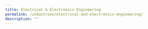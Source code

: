 ```yaml
---
title: Electrical & Electronics Engineering
permalink: /industries/electrical-and-electronics-engineering/
description: ""
---
```

